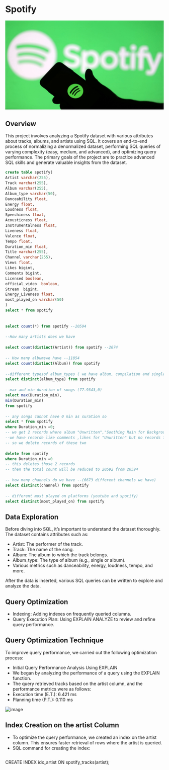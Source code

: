 # Spotify
![Spotify_Logo](https://github.com/divyakandi/Spotify/blob/main/spotify_logo.jpg)
## Overview
This project involves analyzing a Spotify dataset with various attributes about tracks, albums, and artists using SQL. It covers an end-to-end process of normalizing a denormalized dataset, performing SQL queries of varying complexity (easy, medium, and advanced), and optimizing query performance. The primary goals of the project are to practice advanced SQL skills and generate valuable insights from the dataset.
```sql
create table spotify(
Artist varchar(255),
Track varchar(255),
Album varchar(255),
Album_type varchar(50),
Danceability float,
Energy float,
Loudness float,
Speechiness float,
Acousticness float,
Instrumentalness float,
Liveness float,
Valence float,
Tempo float,
Duration_min float,
Title varchar(255),
Channel varchar(255),
Views float,
Likes bigint,
Comments bigint,
Licensed boolean,
official_video	boolean,
Stream	bigint,
Energy_Liveness float,
most_played_on varchar(50)
)
select * from spotify


select count(*) from spotify --20594

--How many artists does we have

select count(distinct(Artist)) from spotify --2074

-- How many albumswe have --11854
select count(distinct(Album)) from spotify

--different typesof album_types ( we have album, compilation and single)
select distinct(album_type) from spotify

--max and min duration of songs (77.9343,0)
select max(Duration_min),
min(Duration_min)
from spotify

-- any songs cannot have 0 min as suration so
select * from spotify
where Duration_min =0;
-- we get 2 records where album "Unwritten","Soothing Rain for Background Sounds and Natural White Noise",
--we have recorde like comments ,likes for "Unwritten" but no records for "Soothing Rain for Background Sounds and Natural White Noise"
-- so we delete records of these two

delete from spotify 
where Duration_min =0
-- this deletes those 2 records
-- then the total count will be reduced to 20592 from 20594

-- how many channels do we have --(6673 different channels we have)
select distinct(channel) from spotify

-- different most played on platforms (youtube and spotify)
select distinct(most_played_on) from spotify
```
## Data Exploration
Before diving into SQL, it’s important to understand the dataset thoroughly. The dataset contains attributes such as:
- Artist: The performer of the track.
- Track: The name of the song.
- Album: The album to which the track belongs.
- Album_type: The type of album (e.g., single or album).
- Various metrics such as danceability, energy, loudness, tempo, and more.

After the data is inserted, various SQL queries can be written to explore and analyze the data.

## Query Optimization
- Indexing: Adding indexes on frequently queried columns.
- Query Execution Plan: Using EXPLAIN ANALYZE to review and refine query performance.
## Query Optimization Technique
To improve query performance, we carried out the following optimization process:
- Initial Query Performance Analysis Using EXPLAIN
- We began by analyzing the performance of a query using the EXPLAIN function.
- The query retrieved tracks based on the artist column, and the performance metrics were as follows:
- Execution time (E.T.): 6.421 ms
- Planning time (P.T.): 0.110 ms
<img width="803" height="337" alt="image" src="https://github.com/user-attachments/assets/909f08ac-551a-42e3-97ee-be5e46d76b4a" />

## Index Creation on the artist Column
- To optimize the query performance, we created an index on the artist column. This ensures faster retrieval of rows where the artist is queried.
- SQL command for creating the index:
  ```sql
CREATE INDEX idx_artist ON spotify_tracks(artist);
```
